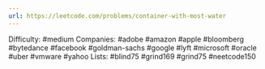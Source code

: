```yaml
---
url: https://leetcode.com/problems/container-with-most-water
---
```


Difficulty: #medium
Companies: #adobe #amazon #apple #bloomberg #bytedance #facebook #goldman-sachs #google #lyft #microsoft #oracle #uber #vmware #yahoo
Lists: #blind75 #grind169 #grind75 #neetcode150